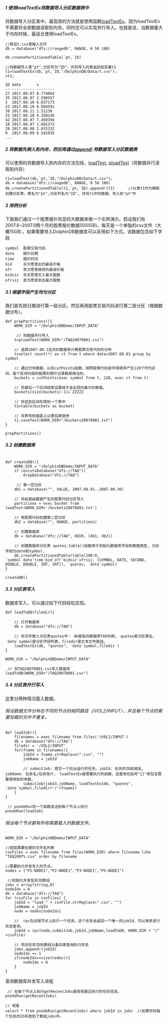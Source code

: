 ##### 1 使用loadTextEx将数据导入分区数据表中

将数据导入分区表中，最高效的方法就是使用函数[loadTextEx](http://dolphindb.com/help/loadTextEx.html)。因为loadTextEx不需要将全部数据读取到内存，同时还可以实现并行导入。也就是说，当数据量大于内存时候，最适合使用loadTextEx。

```
//假设t.csv是输入文件
db = database("dfs://rangedb", RANGE, 0 50 100)

db.createPartitionedTable(`pt,`ID)

//将数据导入表"pt",分区列为"ID"，并将导入的表返回给变量t1
t1=loadTextEx(db,`pt,`ID,"/DolphinDB/Data/t.csv");
>t1;

ID date       x
-- ---------- --------
27 2017.08.07 0.774064
35 2017.08.07 2.590557
2  2017.08.10 6.637173
23 2017.08.10 0.994591
39 2017.08.11 1.51236
25 2017.08.10 4.358145
42 2017.08.07 7.450394
18 2017.08.07 1.682372
28 2017.08.08 2.815332
9  2017.08.09 6.542935
...

```


##### 2 将数据先倒入到内存，然后再通过[append!](http://dolphindb.com/help/append1.html) 将数据写入分区数据表

可以使用的将数据导入到内存的方法包括，[loadText](http://dolphindb.com/help/loadText.html), [ploadText](http://dolphindb.com/help/ploadText.html)（将数据并行读取到内存）

```
t1=loadText(db,`pt,`ID,"/DolphinDB/Data/t.csv");
db = database("dfs://rangedb", RANGE, 0 50 100)
db.createPartitionedTable(t1,`pt,`ID).append!(t1)      //以表t1作为模板创建分区表，表名为"pt",分区列名为"ID", 并将t1中的数据，写入到"pt"中
```


##### 3 用例分析

下面我们通过一个股票报价信息的大数据来做一个实例演示。假设我们有2007.8~2007.9两个月的股票报价数据(500GB)，每天是一个单独的csv文件（大概15GB），如果需要导入DolphinDB数据库可以采用如下方式。该数据包含如下字段

```
symbol  股票交易代码
date    报价日期
time    报价时间
bid     买方愿意出的最高价格
ofr     卖方愿意接受的最高价格
bidsiz  买方愿意买入最大股数
ofrsiz  卖方愿意卖出最大股数

```


##### 3.1 根据字段产生均匀分区

我们首先按日期进行第一级分区。然后再用股票交易代码进行第二层分区（根据数据分布）。

```
def prepPartitions(){
    WORK_DIR = "/DolphinDBDemo/INPUT_DATA"

     // 将数据并行导入
	t=ploadText(WORK_DIR+"/TAQ20070801.csv")

	// 选择2007.08.1这天的数据来计算股票交易代码的分布
	t=select count(*) as ct from t where date=2007.08.01 group by symbol

	// 通过分布数据，以及cutPoints函数，按照股票代码按字母顺序产生128个均匀区间。每个区间内部的股票的报价记录数是相当的。
	buckets = cutPoints(exec symbol from t, 128, exec ct from t)

	// 将最后一个区间结束设置成不会出现的最大的数值。
	buckets[size(buckets)-1]=`ZZZZZ

	// 将这些区间存放到一个表中
	t1=table(buckets as bucket)

	// 将表写到磁盘上以便后面使用
	t1.saveText(WORK_DIR+"/buckets20070801.txt")
}

prepPartitions()
```

##### 3.2 创建数据库

```

def createDB(){
    WORK_DIR = "/DolphinDBDemo/INPUT_DATA"
    if (existsDatabase("dfs://TAQ"))
        dropDatabase("dfs://TAQ")

     // 第一层分区
    db1 = database("", VALUE, 2007.08.01..2007.09.30)

    // 将前面由数据产生的股票代码分区导入
    partitions = exec bucket from loadText(WORK_DIR+'/buckets20070801.txt')

    // 用股票代码创建第二层分区
    db2 = database("", RANGE, partitions)

    // 创建数据库
    db = database("dfs://TAQ", HIER, [db1, db2])

    // 创建数据库分区表 quotes,table()函数用于初始化数据库字段和数据类型, 分区字段为date和symbol.
    db.createPartitionedTable(table(100:0, `symbol`date`time`bid`ofr`bidsiz`ofrsiz, [SYMBOL, DATE, SECOND, DOUBLE, DOUBLE, INT, INT]), `quotes, `date`symbol)
}

createDB()
```


##### 3.3 分区表写入

数据库写入，可以通过如下代码轻松实现。

```
def loadToDB(filedir){

    // 打开数据库
	db = database("dfs://TAQ")

	// 将文件载入分区表quotes中： db是指向数据库TAQ句柄， quotes是分区表名，`date`symbol是分区字段列表，filedir是文本文件路径。
	loadTextEx(db, "quotes", `date`symbol,filedir )
}

WORK_DIR = "/DolphinDBDemo/INPUT_DATA"

 // 将TAQ20070801.csv写入数据库
loadToDB(WORK_DIR+"/TAQ20070801.csv")
```


##### 3.4 分区表并行写入

这里分两种情况载入数据。

###### 假设数据文件分布在不同的节点的相同路径（/VOL2/INPUT），并且每个节点的需要加载的文件不重复。

```
def loadJob(){
	filenames = exec filename from files('/VOL2/INPUT')
	db = database("dfs://TAQ")
	filedir = '/VOL2/INPUT'
	for(fname in filenames){
		jobId = fname.strReplace(".csv", "")
		jobName = jobId

		// submitJob: 提交一个后台运行的任务。jobId: 任务的ID前缀名, jobName: 任务名/任务简介， loadTextEx是需要执行的函数，这里用花括号"{}"来包含需要使用到的参数。
		submitJob(jobId,jobName, loadTextEx{db, "quotes", `date`symbol,filedir+'/'+fname})
	}
}

 // pnodeRun将一个函数发送到每个节点上执行
pnodeRun(loadJob)
```



###### 假设每个节点都有所有需要载入的数据文件。

```
WORK_DIR = "/DolphinDBDemo/INPUT_DATA"

//提取需要处理的文件名列表
csvFiles = exec filename from files(WORK_DIR) where filename like "TAQ2007%.csv" order by filename

//需要执行并发写入的节点。
nodes = ["P1-NODE1","P2-NODE1","P3-NODE1","P5-NODE1"]

 //初始化并发任务ID数组
jobs = array(string,0)
nodeIdx = 0
db = database("dfs://TAQ")
for (csvFile in csvFiles) {
	jobId = "load_" + csvFile.strReplace(".csv", "")
	jobName = jobId
	node = nodes[nodeIdx]

	//  rpc在远端节点上执行一个任务。这个任务会返回一个唯一的jobId，可以用来进行状态查询。
	jobId = rpc(node,submitJob,jobId,jobName,loadToDB, WORK_DIR + "/" +csvFile)

    // 添加任务ID到数组以备后面查询执行状态
	jobs.append!(jobId)
	nodeIdx += 1
	if(nodeIdx>=size(nodes)){
		nodeIdx = 0
	}
}

```

查询数据库并发写入进程

```
 // 在每个节点上执行getRecentJobs是取得最近执行的任务信息。
pnodeRun(getRecentJobs)

// 或者
select * from pnodeRun(getRecentJobs) where jobId in jobs  //如果你将每个任务的ID存放到了数组jobs中。

```

